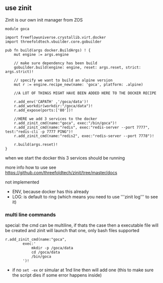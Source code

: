 ## use zinit

Zinit is our own init manager from ZOS

```golang
module goca

import freeflowuniverse.crystallib.virt.docker
import threefoldtech.vbuilder.core.gobuilder

pub fn build(args docker.BuildArgs) ! {
	mut engine := args.engine
	
	// make sure dependency has been build
	gobuilder.build(engine: engine, reset: args.reset, strict: args.strict)!

	// specify we want to build an alpine version
	mut r := engine.recipe_new(name: 'goca', platform: .alpine)
    
    //A LOT OF THINGS MIGHT HAVE BEEN ADDED HERE TO THE DOCKER RECIPE

	r.add_env('CAPATH' ,'/goca/data')!
	r.add_workdir(workdir:"/goca/data")!
	r.add_expose(ports:['80'])!

	//HERE we add 3 services to the docker
	r.add_zinit_cmd(name:"goca", exec:"/bin/goca")!
	r.add_zinit_cmd(name:"redis", exec:"redis-server --port 7777", test:"redis-cli -p 7777 PING")!
	r.add_zinit_cmd(name:"redis2", exec:"redis-server --port 7778")!

	r.build(args.reset)!
}

```

when we start the docker this 3 services should be running

more info how to use see https://github.com/threefoldtech/zinit/tree/master/docs

not implemented

- ENV, because docker has this already
- LOG: is default to ring (which means you need to use '''zinit log''' to see it)


### multi line commands

special: the cmd can be multiline, if thats the case then a executable file will be created and zinit will launch that one, only bash files supported

```golang
r.add_zinit_cmd(name:"goca", 
		exec:'
			mkdir -p /goca/data
			cd /goca/data
			/bin/goca
		')!
```

- if no `set -ex` or simular at 1nd line then will add one (this to make sure the script dies if some error happens inside)

